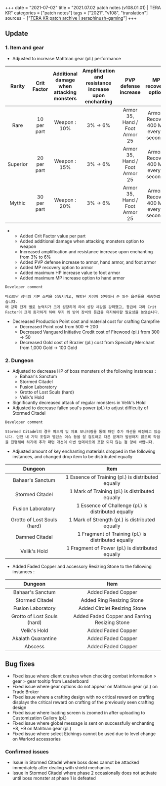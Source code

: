+++
date = "2021-07-02"
title = "2021.07.02 patch notes (v108.01.01) | TERA KR"
categories = ["patch notes"]
tags = ["2021", "v108", "translation"]
sources = ["[TERA KR patch archive | seraphinush-gaming](/ko/patch/2021/v108-01-01)"]
+++

## Update

### **1.** Item and gear
- Adjusted to increase Mahtnan gear (pl.) performance

| Rarity | Crit Factor | Additional damage when attacking monsters | Amplification and resistance increase upon enchanting | PVP defense increase | MP recovery option | Maximum HP increase | Maximum MP increase |
| :-: | :-: | :-: | :-: | :-: | :-: | :-: | :-: |
| Rare | 10 per part | Weapon : 10% | 3% -> 6% | Armor 35, Hand / Foot Armor 25 | Armor : Recover 400 MP every 5 seconds | Foot Armor : max HP +46141 (+18000 relatively) | Hand armor : max MP +500 |
| Superior | 20 per part | Weapon : 15% | 3% -> 6% | Armor 35, Hand / Foot Armor 25 | Armor : Recover 400 MP every 5 seconds | Foot Armor : max HP +46141 (+18000 relatively) | Hand armor : max MP +500 |
| Mythic | 30 per part | Weapon : 20% | 3% -> 6% | Armor 35, Hand / Foot Armor 25 | Armor : Recover 400 MP every 5 seconds | Foot Armor : max HP +46141 (+18000 relatively) | Hand armor : max MP +500 |

- 
  - Added Crit Factor value per part
  - Added additional damage when attacking monsters option to weapon
  - Increased amplification and resistance increase upon enchanting from 3% to 6%
  - Added PVP defense increase to armor, hand armor, and foot armor
  - Added MP recovery option to armor
  - Added maximum HP increase value to foot armor
  - Added maximum MP increase option to hand armor

```
Developer comment

마흐트난 장비의 기본 스펙을 상승시키고, 해방된 카이아 장비에서 준 필수 옵션들을 계승하였습니다.
매 강화 단계 별로 능력치가 크게 성장하게 하여 성장 체감을 강화했고, 등급에 따라 Crit Factor이 크게 증가하게 하여 무기 외 방어 장비의 등급을 유지해야할 필요성을 높였습니다.
```

- Decreased Production Point cost and material cost for crafting Campfire
  - Decreased Point cost from 500 -> 200
  - Decreased Vanguard Initiative Credit cost of Firewood (pl.) from 300 -> 50
  - Decreased Gold cost of Brazier (pl.) cost from Specialty Merchant from 1,000 Gold -> 100 Gold

### **2.** Dungeon
- Adjusted to decrease HP of boss monsters of the following instances :
  - Bahaar's Sanctum
  - Stormed Citadel
  - Fusion Laboratory
  - Grotto of Lost Souls (hard)
  - Velik's Hold
- Significantly decreased attack of regular monsters in Velik's Hold
- Adjusted to decrease fallen soul's power (pl.) to adjust difficulty of Stormed Citadel

```
Developer comment

Stormed Citadel의 경우 피드백 및 지표 모니터링을 통해 패턴 추가 개선을 예정하고 있습니다. 던전 내 기믹 조절과 밸런스 이슈 등을 잘 검토하고 다른 문제가 발생하지 않도록 작업을 진행해야 하기에 추가 패턴 개선이 이번 업데이트에 포함 되지 않는 점 양해 바랍니다.
```

- Adjusted amount of key enchanting materials dropped in the following instances, and changed drop item to be distributed equally

| Dungeon | Item |
| :-: | :-: |
| Bahaar's Sanctum | 1 Essence of Training (pl.) is distributed equally |
| Stormed Citadel | 1 Mark of Training (pl.) is distributed equally |
| Fusion Laboratory | 1 Essence of Challenge (pl.) is distributed equally |
| Grotto of Lost Souls (hard) | 1 Mark of Strength (pl.) is distributed equally |
| Damned Citadel | 1 Fragment of Training (pl.) is distributed equally |
| Velik's Hold | 1 Fragment of Power (pl.) is distributed equally |

- Added Faded Copper and accessory Resizing Stone to the following instances :

| Dungeon | Item |
| :-: | :-: |
| Bahaar's Sanctum | Added Faded Copper |
| Stormed Citadel | Added Ring Resizing Stone |
| Fusion Laboratory | Added Circlet Resizing Stone |
| Grotto of Lost Souls (hard) | Added Faded Copper and Earring Resizing Stone |
| Velik's Hold | Added Faded Copper |
| Akalath Quarantine | Added Faded Copper |
| Abscess | Added Faded Copper |

## Bug fixes

- Fixed issue where client crashes when checking combat information > gear > gear tooltip from Leaderboard
- Fixed issue where gear options do not appear on Mahtnan gear (pl.) on Trade Broker
- Fixed issue where a crafting design with no critical reward on crafting displays the critical reward on crafting of the previously seen crafting design
- Fixed issue where loading screen is zoomed in after uploading to Customization Gallery (pl.)
- Fixed issue where global message is sent on successfully enchanting +8, +9 on Mahtnan gear (pl.)
- Fixed issue where select Etchings cannot be used due to level change on Warlord accessories

### Confirmed issues
- Issue in Stormed Citadel where boss does cannot be attacked immediately after dealing with shield mechanics
- Issue in Stormed Citadel where phase 2 occasionally does not activate until boss monster at phase 1 is defeated
